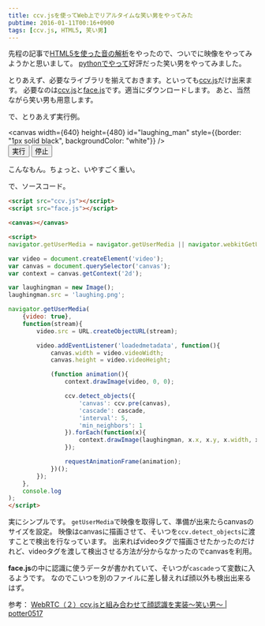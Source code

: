 ```yaml
---
title: ccv.jsを使ってWeb上でリアルタイムな笑い男をやってみた
pubtime: 2016-01-11T00:16+0900
tags: [ccv.js, HTML5, 笑い男]
---
```


先程の記事で[HTML5を使った音の解析](/blog/2016/01/html5-audio-context.html)をやったので、ついでに映像をやってみようかと思いまして。
[pythonでやって](/blog/2015/02/python-opencv-realtime-lauhgingman.html)好評だった笑い男をやってみました。

とりあえず、必要なライブラリを揃えておきます。といっても[ccv.js](https://github.com/liuliu/ccv/tree/unstable/js)だけ出来ます。
必要なのは[ccv.js](https://github.com/liuliu/ccv/blob/unstable/js/ccv.js)と[face.js](https://github.com/liuliu/ccv/blob/unstable/js/face.js)です。適当にダウンロードします。
あと、当然ながら笑い男も用意します。

で、とりあえず実行例。
<script async src="/blog/2016/01/ccv.js"></script>
<script async src="/blog/2016/01/face.js"></script>

<canvas width={640} height={480} id="laughing_man" style={{border: "1px solid black", backgroundColor: "white"}} /><br />
<button id="laughing_run_button">実行</button>
<button id="laughing_stop_button">停止</button>

<script defer src="/blog/2016/01/html5-realtime-laughing-man.js"></script>
こんなもん。ちょっと、いやすごく重い。

で、ソースコード。

``` html
<script src="ccv.js"></script>
<script src="face.js"></script>

<canvas></canvas>

<script>
navigator.getUserMedia = navigator.getUserMedia || navigator.webkitGetUserMedia || navigator.mozGetUserMedia || navigator.msGetUserMedia;

var video = document.createElement('video');
var canvas = document.querySelector('canvas');
var context = canvas.getContext('2d');

var laughingman = new Image();
laughingman.src = 'laughing.png';

navigator.getUserMedia(
    {video: true},
    function(stream){
        video.src = URL.createObjectURL(stream);

        video.addEventListener('loadedmetadata', function(){
            canvas.width = video.videoWidth;
            canvas.height = video.videoHeight;

            (function animation(){
                context.drawImage(video, 0, 0);

                ccv.detect_objects({
                    'canvas': ccv.pre(canvas),
                    'cascade': cascade,
                    'interval': 5,
                    'min_neighbors': 1
                }).forEach(function(x){
                    context.drawImage(laughingman, x.x, x.y, x.width, x.height);
                });

                requestAnimationFrame(animation);
            })();
        });
    },
    console.log
);
</script>
```

実にシンプルです。
`getUserMedia`で映像を取得して、準備が出来たらcanvasのサイズを設定。
映像はcanvasに描画させて、そいつを`ccv.detect_objects`に渡すことで検出を行なっています。
出来ればvideoタグで描画させたかったのだけれど、videoタグを渡して検出させる方法が分からなかったのでcanvasを利用。

**face.js**の中に認識に使うデータが書かれていて、そいつが`cascade`って変数に入るようです。
なのでこいつを別のファイルに差し替えれば顔以外も検出出来るはず。

参考： [WebRTC（２）ccv.jsと組み合わせて顔認識を実装〜笑い男〜 | potter0517](https://potter0517.wordpress.com/2013/03/17/webrtc-2/)
